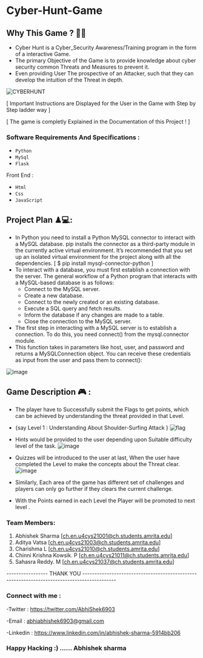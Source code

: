 # Cyber-Hunt-Game
## Why This Game ? 📌🎯 
  * Cyber Hunt is a Cyber_Security Awareness/Training program in the form of a interactive Game.
  * The primary Objective of the Game is to provide knowledge about cyber security common Threats and Measures to prevent it.
  * Even providing User The prospective of an Attacker, such that they can develop the intuition of the Threat in depth.

![CYBERHUNT](https://user-images.githubusercontent.com/99632495/206871615-6c4dea04-275b-4f17-8b3e-c111281383d8.gif)

[ Important Instructions are Displayed for the User in the Game with Step by Step ladder way ]

[ The game is completly Explained in the Documentation of this Project ! ] 

### Software Requirements And Specifications :
  * ` Python `
  * ` MySql `
  * ` Flask `

Front End :
  * ` Html `
  * ` Css `
  * ` JavaScript `

## Project Plan ♟💻: 
- In Python you need to install a Python MySQL connector to interact with a MySQL database. pip installs the connector as a third-party module in the currently active   virtual environment. It’s recommended that you set up an isolated virtual environment for the project along with all the dependencies.
   [ $ pip install mysql-connector-python ]
- To interact with a database, you must first establish a connection with the server. The general workflow of a Python program that interacts with a MySQL-based database is as follows:
  * Connect to the MySQL server.
  * Create a new database.
  * Connect to the newly created or an existing database.
  * Execute a SQL query and fetch results.
  * Inform the database if any changes are made to a table.
  * Close the connection to the MySQL server.
- The first step in interacting with a MySQL server is to establish a connection. To do this, you need connect() from the mysql.connector module.
- This function takes in parameters like host, user, and password and returns a MySQLConnection object. You can receive these credentials as input from the user and   pass them to connect():

 ![image](https://github.com/AbhishekSharma6903/Cyber-Hunt-Game/assets/99632495/2b4ca995-4ec9-436f-8910-19eed9614993)

## Game Description 🎮 :  
  *  The player have to Successfully submit the Flags to get points, which can be achieved by understanding the threat provided in that Level.
  *  {say Level 1 : Understanding About Shoulder-Surfing Attack }
![flag](https://user-images.githubusercontent.com/99632495/206871666-834b944e-663a-4c31-996a-5a966b67326e.jpeg )
  *  Hints would be provided to the user depending upon Suitable difficulty level of the task.
![image](https://github.com/AbhishekSharma6903/Cyber-Hunt-Game/assets/99632495/ba124afb-ef7e-4aef-8db9-9ce9c96e1d0a)
  *  Quizzes will be introduced to the user at last, When the user have completed the Level to make the concepts about the Threat clear.
![image](https://github.com/AbhishekSharma6903/Cyber-Hunt-Game/assets/99632495/ace1faf5-4d61-4bbf-903c-0f3e65f58093)

  * Similarly, Each area of the game has different set of challenges and players can only go further if they clears the current challenge.
  * With the Points earned in each Level the Player will be promoted to next level .

### Team Members:
1. Abhishek Sharma [ch.en.u4cys21001@ch.students.amrita.edu]
2. Aditya Vatsa [ch.en.u4cys21003@ch.students.amrita.edu]
3. Charishma L [ch.en.u4cys21010@ch.students.amrita.edu]
4. Chinni Krishna Kowsik. P [ch.en.u4cys21011@ch.students.amrita.edu]
5. Sahasra Reddy. M [ch.en.u4cys21037@ch.students.amrita.edu]

----------------- THANK YOU --------------------------------------------------------------------------------------------

### Connect with me :
-Twitter : https://twitter.com/AbhiShek6903

-Email : abhiabhishek6903@gmail.com

-Linkedin : https://www.linkedin.com/in/abhishek-sharma-5914bb206

### Happy Hacking :) ...... Abhishek sharma 



